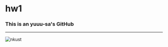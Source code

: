 # hw1
### This is an yuuu-sa's GitHub
***

![nkust](https://github.com/user-attachments/assets/da2ed273-7e7a-479f-b54e-8686f697f991)

